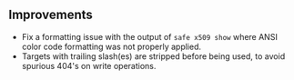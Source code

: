 ## Improvements

- Fix a formatting issue with the output of `safe x509 show`
  where ANSI color code formatting was not properly applied.
- Targets with trailing slash(es) are stripped before being
  used, to avoid spurious 404's on write operations.

